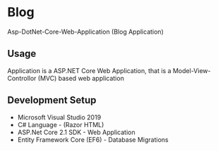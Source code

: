 # Blog
Asp-DotNet-Core-Web-Application (Blog Application)

## Usage
Application is a ASP.NET Core Web Application, that is a Model-View-Controllor (MVC) based web application

## Development Setup
* Microsoft Visual Studio 2019
* C# Language - (Razor HTML)
* ASP.Net Core 2.1 SDK - Web Application
* Entity Framework Core (EF6) - Database Migrations

